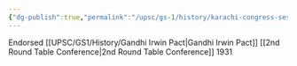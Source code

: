 ```yaml
---
{"dg-publish":true,"permalink":"/upsc/gs-1/history/karachi-congress-session-1931/","dgHomeLink":true,"dgPassFrontmatter":false}
---
```


Endorsed [[UPSC/GS1/History/Gandhi Irwin Pact|Gandhi Irwin Pact]]
[[2nd Round Table Conference|2nd Round Table Conference]] 1931
